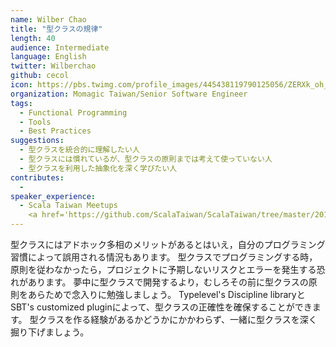 ```yaml
---
name: Wilber Chao
title: "型クラスの規律"
length: 40
audience: Intermediate
language: English
twitter: Wilberchao
github: cecol
icon: https://pbs.twimg.com/profile_images/445438119790125056/ZERXk_oh_400x400.jpeg
organization: Momagic Taiwan/Senior Software Engineer
tags:
  - Functional Programming
  - Tools
  - Best Practices
suggestions:
  - 型クラスを統合的に理解したい人
  - 型クラスには慣れているが、型クラスの原則までは考えて使っていない人
  - 型クラスを利用した抽象化を深く学びたい人
contributes:
  - 
speaker_experience:
  - Scala Taiwan Meetups
    <a href='https://github.com/ScalaTaiwan/ScalaTaiwan/tree/master/2018-12-20-Typeclasses_everywhere'>https://github.com/ScalaTaiwan/ScalaTaiwan/tree/master/2018-12-20-Typeclasses_everywhere</a>
---
```

型クラスにはアドホック多相のメリットがあるとはいえ，自分のプログラミング習慣によって誤用される情況もあります。
型クラスでプログラミングする時，原則を従わなかったら，プロジェクトに予期しないリスクとエラーを発生する恐れがあります。
夢中に型クラスで開発するより，むしろその前に型クラスの原則をあらためで念入りに勉強しましょう。
Typelevel's Discipline libraryとSBT's customized pluginによって、型クラスの正確性を確保することができます。
型クラスを作る経験があるかどうかにかかわらず、一緒に型クラスを深く掘り下げましょう。
